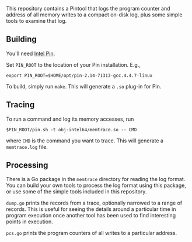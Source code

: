 This repository contains a Pintool that logs the program counter and
address of all memory writes to a compact on-disk log, plus some
simple tools to examine that log.

Building
--------

You'll need [Intel
Pin](https://software.intel.com/en-us/articles/pin-a-dynamic-binary-instrumentation-tool).

Set `PIN_ROOT` to the location of your Pin installation. E.g.,

    export PIN_ROOT=$HOME/opt/pin-2.14-71313-gcc.4.4.7-linux

To build, simply run `make`. This will generate a `.so` plug-in for
Pin.


Tracing
-------

To run a command and log its memory accesses, run

    $PIN_ROOT/pin.sh -t obj-intel64/memtrace.so -- CMD

where `CMD` is the command you want to trace. This will generate a
`memtrace.log` file.

Processing
----------

There is a Go package in the `memtrace` directory for reading the log
format. You can build your own tools to process the log format using
this package, or use some of the simple tools included in this
repository.

`dump.go` prints the records from a trace, optionally narrowed to a
range of records. This is useful for seeing the details around a
particular time in program execution once another tool has been used
to find interesting points in execution.

`pcs.go` prints the program counters of all writes to a particular
address.
